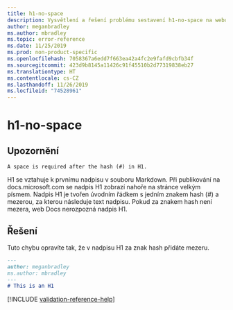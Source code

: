 ```yaml
---
title: h1-no-space
description: Vysvětlení a řešení problému sestavení h1-no-space na webu Docs
author: meganbradley
ms.author: mbradley
ms.topic: error-reference
ms.date: 11/25/2019
ms.prod: non-product-specific
ms.openlocfilehash: 7058367a6edd7f663ea42a4fc2e9fafd9cbfb34f
ms.sourcegitcommit: 423d9b8145a11426c91f45510b2d77319838eb27
ms.translationtype: HT
ms.contentlocale: cs-CZ
ms.lasthandoff: 11/26/2019
ms.locfileid: "74528961"
---
```

# <a name="h1-no-space"></a>h1-no-space

## <a name="warning"></a>Upozornění

`A space is required after the hash (#) in H1.`

H1 se vztahuje k prvnímu nadpisu v souboru Markdown. Při publikování na docs.microsoft.com se nadpis H1 zobrazí nahoře na stránce velkým písmem. Nadpis H1 je tvořen úvodním řádkem s jedním znakem hash (#) a mezerou, za kterou následuje text nadpisu. Pokud za znakem hash není mezera, web Docs nerozpozná nadpis H1.

## <a name="resolution"></a>Řešení

Tuto chybu opravíte tak, že v nadpisu H1 za znak hash přidáte mezeru.

```markdown
---
author: meganbradley
ms.author: mbradley
---
# This is an H1
```

<!--make sure to add this file to your includes folder and verify the path-->
[!INCLUDE [validation-reference-help](includes/validation-reference-help.md)]

